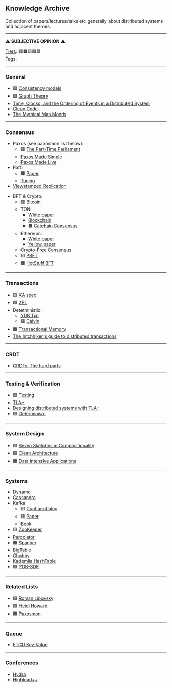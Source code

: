 ## Knowledge Archive
Collection of papers/lectures/talks etc generally about distributed systems and adjacent themes.
***
⚠️ **SUBJECTIVE OPINION** ⚠️ 

[Tiers](https://en.wikipedia.org/wiki/Tier_list): 🟥🟧🟨🟩🟦\
Tags:
***
### General
+ 🟥 [Consistency models](https://jepsen.io/consistency)
+ 🟥 [Graph Theory](https://logic.pdmi.ras.ru/~dvk/graphs_dk.pdf)
+ [Time, Clocks, and the Ordering of Events in a Distributed System](https://lamport.azurewebsites.net/pubs/time-clocks.pdf)
+ [Clean Code](https://github.com/jnguyen095/clean-code/blob/master/Clean.Code.A.Handbook.of.Agile.Software.Craftsmanship.pdf)
+ [The Mythical Man Month](https://web.eecs.umich.edu/~weimerw/2018-481/readings/mythical-man-month.pdf)
***
### Consensus
+ Paxos (see paxosmon list below):
  + 🟥 [The Part-Time Parliament](https://lamport.azurewebsites.net/pubs/lamport-paxos.pdf)
  + [Paxos Made Simple](https://lamport.azurewebsites.net/pubs/paxos-simple.pdf)
  + [Paxos Made Live](https://www.cs.utexas.edu/users/lorenzo/corsi/cs380d/papers/paper2-1.pdf)
+ Raft:
  + 🟧 [Paper](https://raft.github.io/raft.pdf)
  + [Tuning](https://youtu.be/GxvFdTqs3-I?si=blSsA5Lb-uXF1EYK)
+ [Viewstamped Replication](https://pmg.csail.mit.edu/papers/vr.pdf)
- BFT & Crypto:
  - 🟥 [Bitcoin](https://bitcoin.org/bitcoin.pdf)
  - TON:
    - [White paper](https://docs.ton.org/ton.pdf)
    - [Blockchain](https://docs.ton.org/tblkch.pdf)
    - 🟧 [Catchain Consensus](https://docs.ton.org/catchain.pdf)
  - Ethereum:
    - [White paper](https://ethereum.org/content/whitepaper/whitepaper-pdf/Ethereum_Whitepaper_-_Buterin_2014.pdf)
    - [Yellow paper](https://ethereum.github.io/yellowpaper/paper.pdf)
  - [Crypto-Free Consensus](https://eprint.iacr.org/2024/677.pdf)
  - 🟨 [PBFT](https://pmg.csail.mit.edu/papers/osdi99.pdf)
  - 🟧 [HotStuff BFT](https://arxiv.org/pdf/1803.05069)
***
### Transactions
+ 🟨 [XA spec](https://pubs.opengroup.org/onlinepubs/009680699/toc.pdf)
+ 🟩 [2PL](https://www.microsoft.com/en-us/research/wp-content/uploads/2016/05/chapter3.pdf)
+ Detetministic:
  - [YDB Txn](https://youtu.be/8AR1u5OZIm8?si=PFz6sznlm2lLj_xc)
  - 🟥 [Calvin](https://cs.yale.edu/homes/thomson/publications/calvin-sigmod12.pdf)
+ 🟧 [Transactional Memory](https://youtu.be/EGlcl1rGj1E?si=gqhJJekdXqux0rwy)
+ [The hitchhiker's guide to distributed transactions](https://youtu.be/sD5L5Utlq5g?si=GHlKolJ-ve8LH5rk)
***
### CRDT
+ [CRDTs: The hard parts](https://youtu.be/PMVBuMK_pJY?si=SJGG6rrkz_rRFLVV)
***
### Testing & Verification
+ 🟥 [Testing](https://asatarin.github.io/testing-distributed-systems/)
+ [TLA+](https://lamport.azurewebsites.net/tla/tla.html)
+ [Designing distributed systems with TLA+](https://youtu.be/2PIgZ6hd-6I?si=xXzjjl1-VrJvfU06)
+ 🟥 [Determinism](https://youtu.be/4fFDFbi3toc?si=VT3fsqLI2XSOPfu6)
***
### System Design
+ 🟥 [Seven Sketches in Compositionality](https://arxiv.org/pdf/1803.05316)
+ 🟩 [Clean Architecture](https://github.com/GunterMueller/Books-3/blob/master/Clean%20Architecture%20A%20Craftsman%20Guide%20to%20Software%20Structure%20and%20Design.pdf)
+ 🟧 [Data Intensive Applications](https://github.com/lafengnan/ebooks-1/blob/master/Designing%20Data%20Intensive%20Applications.pdf)
***
### Systems
- [Dynamo](https://www.allthingsdistributed.com/files/amazon-dynamo-sosp2007.pdf)
- [Cassandra](https://www.cs.cornell.edu/projects/ladis2009/papers/lakshman-ladis2009.pdf)
- Kafka:
    - 🟨 [Confluent blog](https://www.confluent.io/blog/)
    - 🟥 [Paper](https://notes.stephenholiday.com/Kafka.pdf)
    - [Book](https://book.huihoo.com/pdf/confluent-kafka-definitive-guide-complete.pdf)
- 🟨 [ZooKeeper](https://zookeeper.apache.org/doc/r3.2.2/zookeeperOver.pdf)
- [Percolator](https://storage.googleapis.com/gweb-research2023-media/pubtools/pdf/36726.pdf)
- 🟧 [Spanner](https://research.google.com/archive/spanner-osdi2012.pdf)
- [BigTable](https://storage.googleapis.com/gweb-research2023-media/pubtools/pdf/68a74a85e1662fe02ff3967497f31fda7f32225c.pdf)
- [Chubby](https://research.google.com/archive/chubby-osdi06.pdf)
- [Kademlia HashTable](https://pdos.csail.mit.edu/~petar/papers/maymounkov-kademlia-lncs.pdf)
- 🟩 [YDB-SDK](https://youtu.be/bbdk2UGkWR8?si=63REowfjWR9gqqaP)
***
### Related Lists
+ 🟥 [Roman Lipovsky](https://gitlab.com/Lipovsky/awesome-distsys)
+ 🟥 [Heidi Howard](https://github.com/heidihoward/distributed-consensus-reading-list)
+ 🟧 [Paxosmon](https://vadosware.io/post/paxosmon-gotta-concensus-them-all/)
***
### Queue
+ [ETCD Key-Value](https://etcd.io/)
***
### Conferences
+ [Hydra](https://hydraconf.com/)
+ [Highload++](https://highload.ru/)
